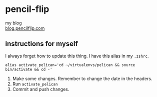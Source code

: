 # pencil-flip
my blog  
[blog.pencilflip.com](http://blog.pencilflip.com/)


## instructions for myself

I always forget how to update this thing. I have this alias in my `.zshrc`. 

```
alias activate_pelican='cd ~/virtualenvs/pelican && source bin/activate && cd -'
```

1. Make some changes. Remember to change the date in the headers.
2. Run `activate_pelican`
3. Commit and push changes.
